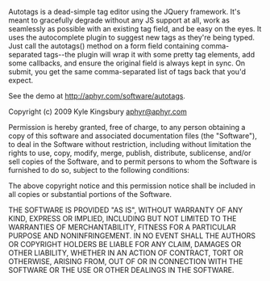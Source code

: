 Autotags is a dead-simple tag editor using the JQuery framework. It's meant to gracefully degrade without any JS support at all, work as seamlessly as possible with an existing tag field, and be easy on the eyes. It uses the autocomplete plugin to suggest new tags as they're being typed. Just call the autotags() method on a form field containing comma-separated tags--the plugin will wrap it with some pretty tag elements, add some callbacks, and ensure the original field is always kept in sync. On submit, you get the same comma-separated list of tags back that you'd expect.

See the demo at http://aphyr.com/software/autotags.

Copyright (c) 2009 Kyle Kingsbury <aphyr@aphyr.com>

Permission is hereby granted, free of charge, to any person obtaining a copy
of this software and associated documentation files (the "Software"), to deal
in the Software without restriction, including without limitation the rights
to use, copy, modify, merge, publish, distribute, sublicense, and/or sell
copies of the Software, and to permit persons to whom the Software is
furnished to do so, subject to the following conditions:

The above copyright notice and this permission notice shall be included in
all copies or substantial portions of the Software.

THE SOFTWARE IS PROVIDED "AS IS", WITHOUT WARRANTY OF ANY KIND, EXPRESS OR
IMPLIED, INCLUDING BUT NOT LIMITED TO THE WARRANTIES OF MERCHANTABILITY,
FITNESS FOR A PARTICULAR PURPOSE AND NONINFRINGEMENT. IN NO EVENT SHALL THE
AUTHORS OR COPYRIGHT HOLDERS BE LIABLE FOR ANY CLAIM, DAMAGES OR OTHER
LIABILITY, WHETHER IN AN ACTION OF CONTRACT, TORT OR OTHERWISE, ARISING FROM,
OUT OF OR IN CONNECTION WITH THE SOFTWARE OR THE USE OR OTHER DEALINGS IN
THE SOFTWARE.
